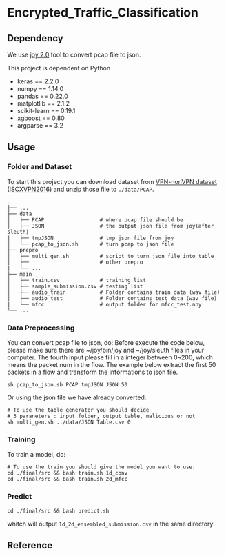 # Encrypted_Traffic_Classification

## Dependency
We use [joy 2.0](https://github.com/cisco/joy) tool to convert pcap file to json.


This project is dependent on Python 

- keras == 2.2.0
- numpy == 1.14.0
- pandas == 0.22.0
- matplotlib == 2.1.2
- scikit-learn == 0.19.1
- xgboost == 0.80
- argparse == 3.2

## Usage

### Folder and Dataset

To start this project you can download dataset from [VPN-nonVPN dataset (ISCXVPN2016)](https://www.unb.ca/cic/datasets/vpn.html)
and unzip those file to `./data/PCAP`.
 
    .
    ├── ...
    ├── data                    
    │   ├── PCAP                  # where pcap file should be
    │   ├── JSON                  # the output json file from joy(after sleuth)
    |   ├── tmpJSON               # tmp json file from joy
    │   └── pcap_to_json.sh       # turn pcap to json file
    ├── prepro
    │   ├── multi_gen.sh          # script to turn json file into table
    │   ├──                       # other prepro
    |   └── ...                 
    ├── main
    │   ├── train.csv             # training list
    │   ├── sample_submission.csv # testing list
    │   ├── audio_train           # Folder contains train data (wav file)
    │   ├── audio_test            # Folder contains test data (wav file)
    |   └── mfcc                  # output folder for mfcc_test.npy
    └── ...

### Data Preprocessing 

You can convert pcap file to json, do:
Before execute the code below, please make sure there are ~/joy/bin/joy and ~/joy/sleuth files in your computer. The fourth input please fill in a integer between 0~200, which means the packet num in the flow. The example below extract the first 50 packets in a flow and transform the informations to json file.

```shell
sh pcap_to_json.sh PCAP tmpJSON JSON 50
```

Or using the json file we have already converted:

```shell
# To use the table generator you should decide 
# 3 paraneters : input folder, output table, malicious or not
sh multi_gen.sh ../data/JSON Table.csv 0
```

### Training

To train a model, do:

```shell
# To use the train you should give the model you want to use:
cd ./final/src && bash train.sh 1d_conv
cd ./final/src && bash train.sh 2d_mfcc
```


### Predict

```shell
cd ./final/src && bash predict.sh
```
whitch will output `1d_2d_ensembled_submission.csv` in the same directory





## Reference
